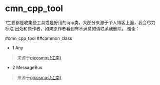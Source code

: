# cmn_cpp_tool
*1*主要都是收集些工具或是好用的cpp类，大部分来源于个人博客上面，我会尽力标注
出处和原作者，如果原作者看到有不满意的请联系我删除。
谢谢：

#cmn_cpp_tool
##common_class
 * 1 Any  
>来源于[qicosmos(江南)](http://www.cnblogs.com/qicosmos/p/3420095.html)
 * 2 MessageBus
>来源于[qicosmos(江南)](http://www.cnblogs.com/qicosmos/p/3420095.html)